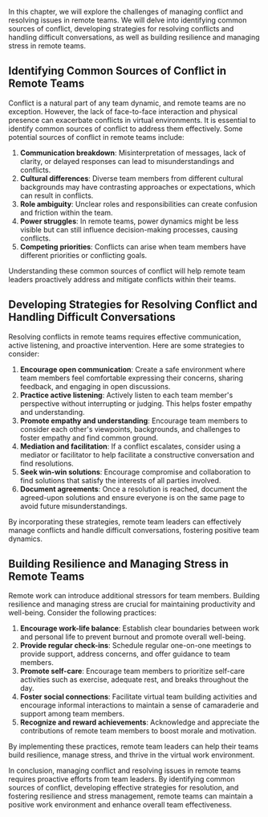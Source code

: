 
In this chapter, we will explore the challenges of managing conflict and resolving issues in remote teams. We will delve into identifying common sources of conflict, developing strategies for resolving conflicts and handling difficult conversations, as well as building resilience and managing stress in remote teams.

Identifying Common Sources of Conflict in Remote Teams
------------------------------------------------------

Conflict is a natural part of any team dynamic, and remote teams are no exception. However, the lack of face-to-face interaction and physical presence can exacerbate conflicts in virtual environments. It is essential to identify common sources of conflict to address them effectively. Some potential sources of conflict in remote teams include:

1. **Communication breakdown**: Misinterpretation of messages, lack of clarity, or delayed responses can lead to misunderstandings and conflicts.
2. **Cultural differences**: Diverse team members from different cultural backgrounds may have contrasting approaches or expectations, which can result in conflicts.
3. **Role ambiguity**: Unclear roles and responsibilities can create confusion and friction within the team.
4. **Power struggles**: In remote teams, power dynamics might be less visible but can still influence decision-making processes, causing conflicts.
5. **Competing priorities**: Conflicts can arise when team members have different priorities or conflicting goals.

Understanding these common sources of conflict will help remote team leaders proactively address and mitigate conflicts within their teams.

Developing Strategies for Resolving Conflict and Handling Difficult Conversations
---------------------------------------------------------------------------------

Resolving conflicts in remote teams requires effective communication, active listening, and proactive intervention. Here are some strategies to consider:

1. **Encourage open communication**: Create a safe environment where team members feel comfortable expressing their concerns, sharing feedback, and engaging in open discussions.
2. **Practice active listening**: Actively listen to each team member's perspective without interrupting or judging. This helps foster empathy and understanding.
3. **Promote empathy and understanding**: Encourage team members to consider each other's viewpoints, backgrounds, and challenges to foster empathy and find common ground.
4. **Mediation and facilitation**: If a conflict escalates, consider using a mediator or facilitator to help facilitate a constructive conversation and find resolutions.
5. **Seek win-win solutions**: Encourage compromise and collaboration to find solutions that satisfy the interests of all parties involved.
6. **Document agreements**: Once a resolution is reached, document the agreed-upon solutions and ensure everyone is on the same page to avoid future misunderstandings.

By incorporating these strategies, remote team leaders can effectively manage conflicts and handle difficult conversations, fostering positive team dynamics.

Building Resilience and Managing Stress in Remote Teams
-------------------------------------------------------

Remote work can introduce additional stressors for team members. Building resilience and managing stress are crucial for maintaining productivity and well-being. Consider the following practices:

1. **Encourage work-life balance**: Establish clear boundaries between work and personal life to prevent burnout and promote overall well-being.
2. **Provide regular check-ins**: Schedule regular one-on-one meetings to provide support, address concerns, and offer guidance to team members.
3. **Promote self-care**: Encourage team members to prioritize self-care activities such as exercise, adequate rest, and breaks throughout the day.
4. **Foster social connections**: Facilitate virtual team building activities and encourage informal interactions to maintain a sense of camaraderie and support among team members.
5. **Recognize and reward achievements**: Acknowledge and appreciate the contributions of remote team members to boost morale and motivation.

By implementing these practices, remote team leaders can help their teams build resilience, manage stress, and thrive in the virtual work environment.

In conclusion, managing conflict and resolving issues in remote teams requires proactive efforts from team leaders. By identifying common sources of conflict, developing effective strategies for resolution, and fostering resilience and stress management, remote teams can maintain a positive work environment and enhance overall team effectiveness.
